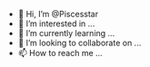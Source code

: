 - 👋 Hi, I’m @Piscesstar
- 👀 I’m interested in ...
- 🌱 I’m currently learning ...
- 💞️ I’m looking to collaborate on ...
- 📫 How to reach me ...

<!---
Piscesstar/Piscesstar is a ✨ special ✨ repository because its `README.md` (this file) appears on your GitHub profile.
You can click the Preview link to take a look at your changes.
--->
